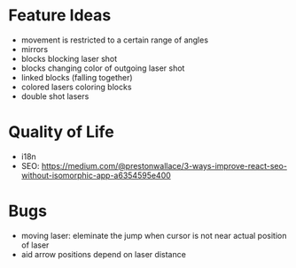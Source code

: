 # Feature Ideas

- movement is restricted to a certain range of angles
- mirrors
- blocks blocking laser shot
- blocks changing color of outgoing laser shot
- linked blocks (falling together)
- colored lasers coloring blocks
- double shot lasers

# Quality of Life
- i18n
- SEO: https://medium.com/@prestonwallace/3-ways-improve-react-seo-without-isomorphic-app-a6354595e400

# Bugs
- moving laser: eleminate the jump when cursor is not near actual position of laser
- aid arrow positions depend on laser distance